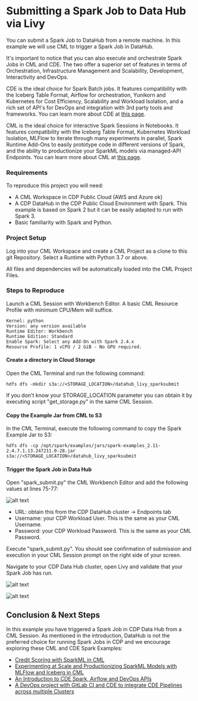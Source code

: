 # Submitting a Spark Job to Data Hub via Livy

You can submit a Spark Job to DataHub from a remote machine. In this example we will use CML to trigger a Spark Job in DataHub.

It's important to notice that you can also execute and orchestrate Spark Jobs in CML and CDE. The two offer a superior set of features in terms of Orchestration, Infrastructure Management and Scalability, Development, Interactivity and DevOps.

CDE is the ideal choice for Spark Batch jobs. It features compatibility with the Iceberg Table Format, Airflow for orchestration, Yunikorn and Kubernetes for Cost Efficiency, Scalability and Workload Isolation, and a rich set of API's for DevOps and integration with 3rd party tools and frameworks. You can learn more about CDE at [this page](https://docs.cloudera.com/data-engineering/cloud/index.html).

CML is the ideal choice for interactive Spark Sessions in Notebooks. It features compatibility with the Iceberg Table Format, Kubernetes Workload Isolation, MLFlow to iterate through many experiments in parallel, Spark Runtime Add-Ons to easily prototype code in different versions of Spark, and the ability to productionize your SparkML models via managed-API Endpoints. You can learn more about CML at [this page](https://docs.cloudera.com/machine-learning/cloud/index.html).

### Requirements

To reproduce this project you will need:
* A CML Workspace in CDP Public Cloud (AWS and Azure ok)
* A CDP DataHub in the CDP Public Cloud Environment with Spark. This example is based on Spark 2 but it can be easily adapted to run with Spark 3.
* Basic familiarity with Spark and Python.

### Project Setup

Log into your CML Workspace and create a CML Project as a clone to this git Repository. Select a Runtime with Python 3.7 or above.

All files and dependencies will be automatically loaded into the CML Project Files.

### Steps to Reproduce

Launch a CML Session with Workbench Editor. A basic CML Resource Profile with minimum CPU/Mem will suffice.

```
Kernel: python
Version: any version available
Runtime Editor: Workbench
Runtime Edition: Standard
Enable Spark: Select any Add-On with Spark 2.4.x
Resource Profile: 1 vCPU / 2 GiB - No GPU required.
```

#### Create a directory in Cloud Storage

Open the CML Terminal and run the following command:

```hdfs dfs -mkdir s3a://<STORAGE_LOCATION>/datahub_livy_sparksubmit```

If you don't know your STORAGE_LOCATION parameter you can obtain it by executing script "get_storage.py" in the same CML Session.

#### Copy the Example Jar from CML to S3  

In the CML Terminal, execute the following command to copy the Spark Example Jar to S3:

```hdfs dfs -cp /opt/spark/examples/jars/spark-examples_2.11-2.4.7.1.13.247211.0-28.jar s3a://<STORAGE_LOCATION>/datahub_livy_sparksubmit```

#### Trigger the Spark Job in Data Hub

Open "spark_submit.py" the CML Workbench Editor and add the following values at lines 75-77:

![alt text](img/livy_url.png)

* URL: obtain this from the CDP DataHub cluster -> Endpoints tab
* Username: your CDP Workload User. This is the same as your CML Username.
* Password: your CDP Workload Password. This is the same as your CML Password.

Execute "spark_submit.py". You should see confirmation of submission and execution in your CML Session prompt on the right side of your screen.

Navigate to your CDP Data Hub cluster, open Livy and validate that your Spark Job has run.

![alt text](img/livy1.png)

![alt text](img/livy2.png)


## Conclusion & Next Steps

In this example you have triggered a Spark Job in CDP Data Hub from a CML Session. As mentioned in the introduction, DataHub is not the preferred choice for running Spark Jobs in CDP and we encourage exploring these CML and CDE Spark Examples:

* [Credit Scoring with SparkML in CML](https://github.com/pdefusco/Credit_Scoring_SparkML)
* [Experimenting at Scale and Productionizing SparkML Models with MLFlow and Iceberg in CML](https://github.com/pdefusco/Using_CML_MLFlow)
* [An Introduction to CDE Spark, Airflow and DevOps APIs](https://github.com/pdefusco/CDE_First_Step)
* [A DevOps project with GitLab CI and CDE to integrate CDE Pipelines across multiple Clusters](https://github.com/pdefusco/Gitlab2CDE)
